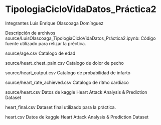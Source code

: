 # TipologiaCicloVidaDatos_Práctica2

Integrantes
Luis Enrique Olascoaga Domínguez


Descripción de archivos
source/LuisOlascoaga_TipologiaCicloVidaDatos_Práctica2.ipynb: Código fuente utilizado para relizar la préctica.

source/age.csv													Catalogo de edad

source/heart_chest_pain.csv										Catalogo de dolor de pecho

source/heart_output.csv											Catalogo de probabilidad de infarto

source/heart_rate_achieved.csv									Catalogo de ritmo cardiaco

source/heart.csv												Datos de kaggle Heart Attack Analysis & Prediction Dataset

heart_final.csv													Dataset final utilizado para la pràctica.

heart.csv														Datos de kaggle Heart Attack Analysis & Prediction Dataset
